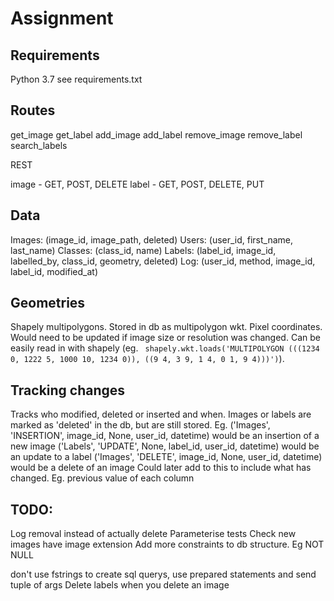 # Assignment

## Requirements
Python 3.7
see requirements.txt


## Routes
get_image
get_label
add_image
add_label
remove_image
remove_label
search_labels

REST

image - GET, POST, DELETE
label - GET, POST, DELETE, PUT

## Data

Images: (image_id, image_path, deleted)
Users: (user_id, first_name, last_name)
Classes: (class_id, name)
Labels: (label_id, image_id, labelled_by, class_id, geometry, deleted)
Log: (user_id, method, image_id, label_id, modified_at)

## Geometries
Shapely multipolygons. Stored in db as multipolygon wkt. Pixel coordinates. Would need to be updated if image size or resolution was changed. Can be easily read in with shapely (eg. ` shapely.wkt.loads('MULTIPOLYGON (((1234 0, 1222 5, 1000 10, 1234 0)), ((9 4, 3 9, 1 4, 0 1, 9 4)))')`).


## Tracking changes
Tracks who modified, deleted or inserted and when. Images or labels are marked as 'deleted' in the db, but are still stored. Eg.
 ('Images', 'INSERTION', image_id, None, user_id, datetime) would be an insertion of a new image
 ('Labels', 'UPDATE', None, label_id, user_id, datetime) would be an update to a label
 ('Images', 'DELETE', image_id, None, user_id, datetime) would be a delete of an image
Could later add to this to include what has changed. Eg. previous value of each column

## TODO:
Log removal instead of actually delete
Parameterise tests
Check new images have image extension
Add more constraints to db structure. Eg NOT NULL

don't use fstrings to create sql querys, use prepared statements and send tuple of args
Delete labels when you delete an image